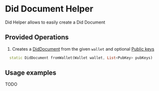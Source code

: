# Did Document Helper
Did Helper allows to easily create a Did Document

## Provided Operations
1. Creates a [DidDocument](../glossary.md) from the given `wallet` and optional [Public keys](../glossary.md)
```dart
  static DidDocument fromWallet(Wallet wallet, List<PubKey> pubKeys)
```  

## Usage examples
TODO
